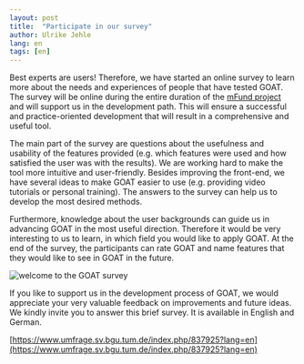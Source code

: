 ```yaml
---
layout: post
title:  "Participate in our survey"
author: Ulrike Jehle
lang: en
tags: [en]
---
```


Best experts are users! Therefore, we have started an online survey to learn more about the needs and experiences of people that have tested GOAT. The survey will be online during the entire duration of the [mFund project](../../../../2020/01/07/mFund/) and will support us in the development path. This will ensure a successful and practice-oriented development that will result in a comprehensive and useful tool.

The main part of the survey are questions about the usefulness and usability of the features provided (e.g. which features were used and how satisfied the user was with the results). We are working hard to make the tool more intuitive and user-friendly. Besides improving the front-end, we have several ideas to make GOAT easier to use (e.g. providing video tutorials or personal training). The answers to the survey can help us to develop the most desired methods.

Furthermore, knowledge about the user backgrounds can guide us in advancing GOAT in the most useful direction. Therefore it would be very interesting to us to learn, in which field you would like to apply GOAT. At the end of the survey, the participants can rate GOAT and name features that they would like to see in GOAT in the future.

<img class="img-responsive" src="../../../../../img/Blog/survey/survey_welcome.png" alt="welcome to the GOAT survey" title="Welcome to the GOAT survey"/>

If you like to support us in the development process of GOAT, we would appreciate your very valuable feedback on improvements and future ideas. We kindly invite you to answer this brief survey. It is available in English and German. 

[https://www.umfrage.sv.bgu.tum.de/index.php/837925?lang=en](https://www.umfrage.sv.bgu.tum.de/index.php/837925?lang=en)


